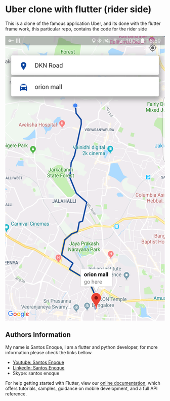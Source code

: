 # Uber clone with flutter (rider side)

This is a clone of the famous application Uber, and its done with the flutter frame work, this particular repo, contains the code for the rider side

![](lib/images/ss.png)

## Authors Information
My name is Santos Enoque, I am a flutter and python developer, for more information please check the links bellow.

- [Youtube: Santos Enoque](https://www.youtube.com/channel/UCRl79zOEtiLCglAFZJJzEZQ)
- [LinkedIn: Santos Enoque](www.linkedin.com/in/santos-enoque)
- Skype: santos enoque

For help getting started with Flutter, view our 
[online documentation](https://flutter.io/docs), which offers tutorials, 
samples, guidance on mobile development, and a full API reference.
